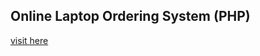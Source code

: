 ## Online Laptop Ordering System (PHP)

<a href="http://www.hyperion-company.epizy.com" target="_blank">visit here</a>





